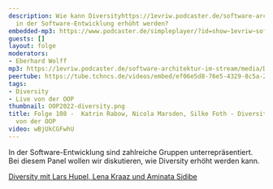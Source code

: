 ```yaml
---
description: Wie kann Diversityhttps://1evriw.podcaster.de/software-architektur-im-stream/media/DiversityPanel.mp3
  in der Software-Entwicklung erhöht werden?
embedded-mp3: https://www.podcaster.de/simpleplayer/?id=show~1evriw~software-architektur-im-stream~pod-71cde552657d6f1a1b5ef484ff&v=1643896175
guests: []
layout: folge
moderators:
- Eberhard Wolff
mp3: https://1evriw.podcaster.de/software-architektur-im-stream/media/DiversityPanel.mp3
peertube: https://tube.tchncs.de/videos/embed/ef06e5d8-76e5-4329-8c5a-2c5fdea7ab57
tags:
- Diversity
- Live von der OOP
thumbnail: OOP2022-diversity.png
title: Folge 108 -  Katrin Rabow, Nicola Marsden, Silke Foth - Diversity-Panel - live
  von der OOP
video: wBjUkCGFwhU
---
```


In der Software-Entwicklung sind zahlreiche Gruppen
unterrepräsentiert. Bei diesem Panel wollen wir diskutieren, wie
Diversity erhöht werden kann.

[Diversity mit Lars Hupel, Lena Kraaz und Aminata Sidibe](https://software-architektur.tv/2021/02/19/folge50.html)
